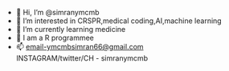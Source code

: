 - 👋 Hi, I’m @simranymcmb
- 👀 I’m interested in CRSPR,medical coding,AI,machine learning
- 🌱 I’m currently learning medicine
- 💞️ I am a R programmee
- 📫 email-ymcmbsimran66@gmail.com </br>
INSTAGRAM/twitter/CH - simranymcmb

<!---
simranymcmb/simranymcmb is a ✨ special ✨ repository because its `README.md` (this file) appears on your GitHub profile.
You can click the Preview link to take a look at your changes.
--->
